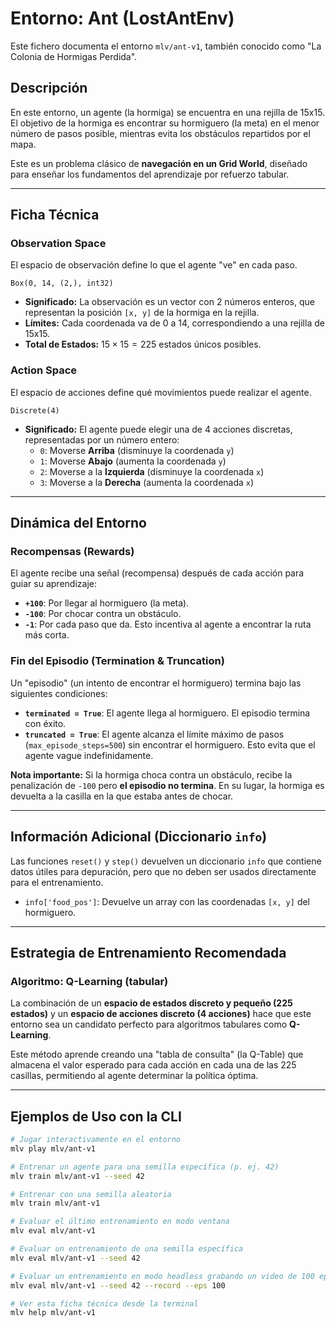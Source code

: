 # Entorno: Ant (LostAntEnv)

Este fichero documenta el entorno `mlv/ant-v1`, también conocido como "La Colonia de Hormigas Perdida".

## Descripción

En este entorno, un agente (la hormiga) se encuentra en una rejilla de 15x15. El objetivo de la hormiga es encontrar su hormiguero (la meta) en el menor número de pasos posible, mientras evita los obstáculos repartidos por el mapa.

Este es un problema clásico de **navegación en un Grid World**, diseñado para enseñar los fundamentos del aprendizaje por refuerzo tabular.

---

## Ficha Técnica

### Observation Space

El espacio de observación define lo que el agente "ve" en cada paso.
```
Box(0, 14, (2,), int32)
```
* **Significado:** La observación es un vector con 2 números enteros, que representan la posición `[x, y]` de la hormiga en la rejilla.
* **Límites:** Cada coordenada va de 0 a 14, correspondiendo a una rejilla de 15x15.
* **Total de Estados:** $15 \times 15 = 225$ estados únicos posibles.

### Action Space

El espacio de acciones define qué movimientos puede realizar el agente.
```
Discrete(4)
```
* **Significado:** El agente puede elegir una de 4 acciones discretas, representadas por un número entero:
    * `0`: Moverse **Arriba** (disminuye la coordenada `y`)
    * `1`: Moverse **Abajo** (aumenta la coordenada `y`)
    * `2`: Moverse a la **Izquierda** (disminuye la coordenada `x`)
    * `3`: Moverse a la **Derecha** (aumenta la coordenada `x`)

---

## Dinámica del Entorno

### Recompensas (Rewards)

El agente recibe una señal (recompensa) después de cada acción para guiar su aprendizaje:
* **`+100`**: Por llegar al hormiguero (la meta).
* **`-100`**: Por chocar contra un obstáculo.
* **`-1`**: Por cada paso que da. Esto incentiva al agente a encontrar la ruta más corta.

### Fin del Episodio (Termination & Truncation)

Un "episodio" (un intento de encontrar el hormiguero) termina bajo las siguientes condiciones:
* **`terminated = True`**: El agente llega al hormiguero. El episodio termina con éxito.
* **`truncated = True`**: El agente alcanza el límite máximo de pasos (`max_episode_steps=500`) sin encontrar el hormiguero. Esto evita que el agente vague indefinidamente.

**Nota importante:** Si la hormiga choca contra un obstáculo, recibe la penalización de `-100` pero **el episodio no termina**. En su lugar, la hormiga es devuelta a la casilla en la que estaba antes de chocar.

---

## Información Adicional (Diccionario `info`)

Las funciones `reset()` y `step()` devuelven un diccionario `info` que contiene datos útiles para depuración, pero que no deben ser usados directamente para el entrenamiento.
* `info['food_pos']`: Devuelve un array con las coordenadas `[x, y]` del hormiguero.

---

## Estrategia de Entrenamiento Recomendada

### Algoritmo: Q-Learning (tabular)

La combinación de un **espacio de estados discreto y pequeño (225 estados)** y un **espacio de acciones discreto (4 acciones)** hace que este entorno sea un candidato perfecto para algoritmos tabulares como **Q-Learning**.

Este método aprende creando una "tabla de consulta" (la Q-Table) que almacena el valor esperado para cada acción en cada una de las 225 casillas, permitiendo al agente determinar la política óptima.

---

## Ejemplos de Uso con la CLI

```bash
# Jugar interactivamente en el entorno
mlv play mlv/ant-v1

# Entrenar un agente para una semilla específica (p. ej. 42)
mlv train mlv/ant-v1 --seed 42

# Entrenar con una semilla aleatoria
mlv train mlv/ant-v1

# Evaluar el último entrenamiento en modo ventana
mlv eval mlv/ant-v1

# Evaluar un entrenamiento de una semilla específica
mlv eval mlv/ant-v1 --seed 42

# Evaluar un entrenamiento en modo headless grabando un video de 100 episodios
mlv eval mlv/ant-v1 --seed 42 --record --eps 100

# Ver esta ficha técnica desde la terminal
mlv help mlv/ant-v1
```